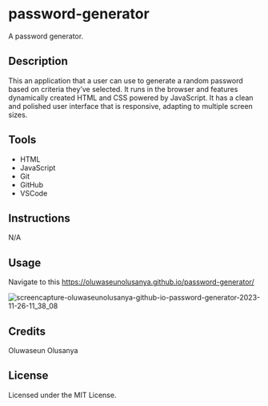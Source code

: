 # password-generator
A password generator.

## Description
This an application that a user can use to generate a random password based on criteria they’ve selected. It runs in the browser and features dynamically created HTML and CSS powered by JavaScript. It has a clean and polished user interface that is responsive, adapting to multiple screen sizes.

## Tools
- HTML
- JavaScript
- Git
- GitHub
- VSCode

## Instructions
N/A

## Usage
Navigate to this https://oluwaseunolusanya.github.io/password-generator/

![screencapture-oluwaseunolusanya-github-io-password-generator-2023-11-26-11_38_08](https://github.com/oluwaseunolusanya/password-generator/assets/26019734/71c3b92b-d9a7-4541-90f4-c20e32156f90)


## Credits
Oluwaseun Olusanya

## License
Licensed under the MIT License.
